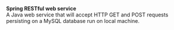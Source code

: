 
**Spring RESTful web service**</br>
A Java web service that will accept HTTP GET and POST requests persisting on a MySQL database run on local machine.

